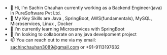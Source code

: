 - 👋 Hi, I’m Sachin Chauhan currently working as a Backend Engineer(java) in PureSoftware Pvt Ltd.
- 👀 My Key Skills are Java , SpringBoot, AWS(fundamentals), MySQL, Microservices, Linux , Docker
- 🌱 I’m currently learning Microservices with SpringBoot
- 💞️ I’m looking to collaborate on any java develpoment project
- 📫 You can reach out to me via my email: sachinchauhan3089@gmail.com or +91-9113197632


